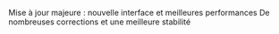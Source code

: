 Mise à jour majeure : nouvelle interface et meilleures performances
De nombreuses corrections et une meilleure stabilité

